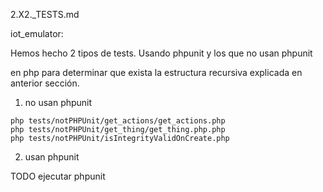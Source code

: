 2.X2._TESTS.md


iot_emulator:

Hemos hecho 2 tipos de tests. Usando phpunit y los que no usan phpunit

en php para determinar que exista la estructura recursiva explicada en anterior sección.

1) no usan phpunit
```
php tests/notPHPUnit/get_actions/get_actions.php
php tests/notPHPUnit/get_thing/get_thing.php.php
php tests/notPHPUnit/isIntegrityValidOnCreate.php
```

2) usan phpunit

TODO ejecutar phpunit


